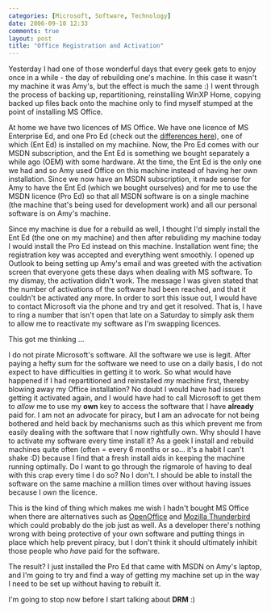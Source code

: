 ```yaml
---
categories: [Microsoft, Software, Technology]
date: 2006-09-10 12:33
comments: true
layout: post
title: "Office Registration and Activation"
---
```

Yesterday I had one of those wonderful days that every geek gets to enjoy once in a while - the day of rebuilding one's machine. In this case it wasn't my machine it was Amy's, but the effect is much the same :)  I went through the process of backing up, repartitioning, reinstalling WinXP Home, copying backed up files back onto the machine only to find myself stumped at the point of installing MS Office.

<!--more-->

At home we have two licences of MS Office. We have one licence of MS Enterprise Ed, and one Pro Ed (check out the <a href="http://www.microsoft.com/office/editions/howtobuy/compare.mspx" title="What's in the Office 2003 Editions" target="_blank">differences here</a>), one of which (Ent Ed) is installed on my machiine. Now, the Pro Ed comes with our MSDN subscription, and the Ent Ed is something we bought separately a while ago (OEM) with some hardware.  At the time, the Ent Ed is the only one we had and so Amy used Office on this machine instead of having her own installation.  Since we now have an MSDN subscription, it made sense for Amy to have the Ent Ed (which we bought ourselves) and for me to use the MSDN licence (Pro Ed) so that all MSDN software is on a single machine (the machine that's being used for development work) and all our personal software is on Amy's machine.

Since my machine is due for a rebuild as well, I thought I'd simply install the Ent Ed (the one on my machine) and then after rebuliding my machine today I would install the Pro Ed instead on this machine. Installation went fine; the registration key was accepted and everything went smoothly. I opened up Outlook to being setting up Amy's email and was greeted with the activation screen that everyone gets these days when dealing with MS software.  To my dismay, the activation didn't work.  The message I was given stated that the number of activations of the software had been reached, and that it couldn't be activated any more. In order to sort this issue out, I would have to contact Microsoft via the phone and try and get it resolved.  That is, I have to ring a number that isn't open that late on a Saturday to simply ask them to allow me to reactivate my software as I'm swapping licences.

This got me thinking ...

I do not pirate Microsoft's software. All the software we use is legit. After paying a hefty sum for the software we need to use on a daily basis, I do not expect to have difficulties in getting it to work. So what would have happened if I had repartitioned and reinstalled <em>my</em> machine first, thereby blowing away my Office installation? No doubt I would have had issues getting it activated again, and I would have had to call Microsoft to get them to <em>allow</em> me to use my <strong>own</strong> key to access the software that I have <strong>already</strong> paid for.  I am not an advocate for piracy, but I am an advocate for not being bothered and held back by mechanisms such as this which prevent me from easily dealing with the software that I now rightfully own.  Why should I have to activate my software every time install it? As a geek I install and rebuild machines quite often (often = every 6 months or so... it's a habit I can't shake :D) because I find that a fresh install aids in keeping the machine running optimally. Do I want to go through the rigmarole of having to deal with this crap every time I do so? No I don't. I should be able to install the software on the same machine a million times over without having issues because I <em>own</em> the licence.

This is the kind of thing which makes me wish I hadn't bought MS Office when there are alternatives such as <a href="http://www.openoffice.org/" title="OpenOffice" target="_blank">OpenOffice</a> and <a href="http://www.mozilla.com/thunderbird/" title="Mozilla Thunderbird" target="_blank">Mozilla Thunderbird</a> which could probably do the job just as well.  As a developer there's nothing wrong with being protective of your own software and putting things in place which help prevent piracy, but I don't think it should ultimately inhibit those people who <em>have</em> paid for the software.

The result? I just installed the Pro Ed that came with MSDN on Amy's laptop, and I'm going to try and find a way of getting my machine set up in the way I need to be set up without having to rebuilt it.

I'm going to stop now before I start talking about <strong>DRM</strong> :)
